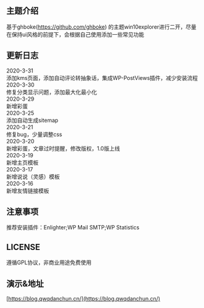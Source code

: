## 主题介绍 
基于ghboke(https://github.com/ghboke) 的主题win10explorer进行二开，尽量在保持ui风格的前提下，会根据自己使用添加一些常见功能
## 更新日志
2020-3-31  
添加kms页面，添加自动评论转抽象话，集成WP-PostViews插件，减少安装流程  
2020-3-30  
修复分类显示问题，添加最大化最小化  
2020-3-29  
新增彩蛋  
2020-3-25  
添加自动生成sitemap  
2020-3-21  
修复bug，少量调整css  
2020-3-20  
新增彩蛋，文章过时提醒，修改版权，1.0版上线  
2020-3-19  
新增主页模板  
2020-3-17  
新增说说（灵感）模板  
2020-3-16  
新增友情链接模板  
## 注意事项  
推荐安装插件：Enlighter;WP Mail SMTP;WP Statistics
## LICENSE  
遵循GPL协议，非商业用途免费使用  
## 演示&地址
[https://blog.qwqdanchun.cn/](https://blog.qwqdanchun.cn/)  